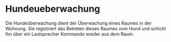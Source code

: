# Hundeueberwachung

Die Hundeüberwachung dient der Überwachung eines Raumes in der Wohnung. Sie registriert das Betreten dieses Raumes vom Hund und schickt Ihn über ein Lautsprecher Kommando wieder aus dem Raum. 
